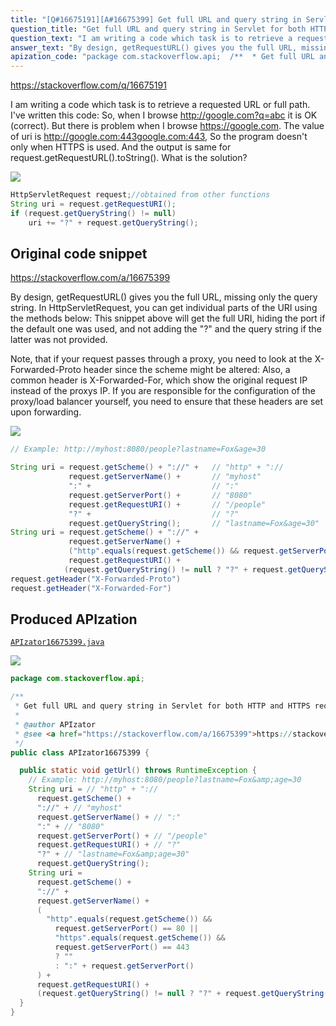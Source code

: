 ```yaml
---
title: "[Q#16675191][A#16675399] Get full URL and query string in Servlet for both HTTP and HTTPS requests"
question_title: "Get full URL and query string in Servlet for both HTTP and HTTPS requests"
question_text: "I am writing a code which task is to retrieve a requested URL or full path. I've written this code: So, when I browse http://google.com?q=abc it is OK (correct). But there is problem when I browse https://google.com. The value of uri is http://google.com:443google.com:443, So the program doesn't only when HTTPS is used. And the output is same for request.getRequestURL().toString(). What is the solution?"
answer_text: "By design, getRequestURL() gives you the full URL, missing only the query string. In HttpServletRequest, you can get individual parts of the URI using the methods below: This snippet above will get the full URI, hiding the port if the default one was used, and not adding the \"?\" and the query string if the latter was not provided.  Note, that if your request passes through a proxy, you need to look at the X-Forwarded-Proto header since the scheme might be altered: Also, a common header is X-Forwarded-For, which show the original request IP instead of the proxys IP. If you are responsible for the configuration of the proxy/load balancer yourself, you need to ensure that these headers are set upon forwarding."
apization_code: "package com.stackoverflow.api;  /**  * Get full URL and query string in Servlet for both HTTP and HTTPS requests  *  * @author APIzator  * @see <a href=\"https://stackoverflow.com/a/16675399\">https://stackoverflow.com/a/16675399</a>  */ public class APIzator16675399 {    public static void getUrl() throws RuntimeException {     // Example: http://myhost:8080/people?lastname=Fox&amp;age=30     String uri = // \"http\" + \"://       request.getScheme() +       \"://\" + // \"myhost\"       request.getServerName() + // \":\"       \":\" + // \"8080\"       request.getServerPort() + // \"/people\"       request.getRequestURI() + // \"?\"       \"?\" + // \"lastname=Fox&amp;age=30\"       request.getQueryString();     String uri =       request.getScheme() +       \"://\" +       request.getServerName() +       (         \"http\".equals(request.getScheme()) &&           request.getServerPort() == 80 ||           \"https\".equals(request.getScheme()) &&           request.getServerPort() == 443           ? \"\"           : \":\" + request.getServerPort()       ) +       request.getRequestURI() +       (request.getQueryString() != null ? \"?\" + request.getQueryString() : \"\");   } }"
---
```


https://stackoverflow.com/q/16675191

I am writing a code which task is to retrieve a requested URL or full path. I&#x27;ve written this code:
So, when I browse http://google.com?q=abc it is OK (correct).
But there is problem when I browse https://google.com. The value of uri is http://google.com:443google.com:443, So the program doesn&#x27;t only when HTTPS is used.
And the output is same for request.getRequestURL().toString().
What is the solution?


<div class="code-logo"><img src="/stackoverflow.png" /></div>

```java
HttpServletRequest request;//obtained from other functions
String uri = request.getRequestURI();
if (request.getQueryString() != null)
    uri += "?" + request.getQueryString();
```


## Original code snippet

https://stackoverflow.com/a/16675399

By design, getRequestURL() gives you the full URL, missing only the query string.
In HttpServletRequest, you can get individual parts of the URI using the methods below:
This snippet above will get the full URI, hiding the port if the default one was used, and not adding the &quot;?&quot; and the query string if the latter was not provided.

Note, that if your request passes through a proxy, you need to look at the X-Forwarded-Proto header since the scheme might be altered:
Also, a common header is X-Forwarded-For, which show the original request IP instead of the proxys IP.
If you are responsible for the configuration of the proxy/load balancer yourself, you need to ensure that these headers are set upon forwarding.

<div class="code-logo"><img src="/stackoverflow.png" /></div>

```java
// Example: http://myhost:8080/people?lastname=Fox&age=30

String uri = request.getScheme() + "://" +   // "http" + "://
             request.getServerName() +       // "myhost"
             ":" +                           // ":"
             request.getServerPort() +       // "8080"
             request.getRequestURI() +       // "/people"
             "?" +                           // "?"
             request.getQueryString();       // "lastname=Fox&age=30"
String uri = request.getScheme() + "://" +
             request.getServerName() + 
             ("http".equals(request.getScheme()) && request.getServerPort() == 80 || "https".equals(request.getScheme()) && request.getServerPort() == 443 ? "" : ":" + request.getServerPort() ) +
             request.getRequestURI() +
            (request.getQueryString() != null ? "?" + request.getQueryString() : "");
request.getHeader("X-Forwarded-Proto")
request.getHeader("X-Forwarded-For")
```

## Produced APIzation

[`APIzator16675399.java`](https://github.com/pasqualesalza/apization-temp-data/raw/master/search/APIzator16675399.java)

<div class="code-logo"><img src="/apizator.png" /></div>

```java
package com.stackoverflow.api;

/**
 * Get full URL and query string in Servlet for both HTTP and HTTPS requests
 *
 * @author APIzator
 * @see <a href="https://stackoverflow.com/a/16675399">https://stackoverflow.com/a/16675399</a>
 */
public class APIzator16675399 {

  public static void getUrl() throws RuntimeException {
    // Example: http://myhost:8080/people?lastname=Fox&amp;age=30
    String uri = // "http" + "://
      request.getScheme() +
      "://" + // "myhost"
      request.getServerName() + // ":"
      ":" + // "8080"
      request.getServerPort() + // "/people"
      request.getRequestURI() + // "?"
      "?" + // "lastname=Fox&amp;age=30"
      request.getQueryString();
    String uri =
      request.getScheme() +
      "://" +
      request.getServerName() +
      (
        "http".equals(request.getScheme()) &&
          request.getServerPort() == 80 ||
          "https".equals(request.getScheme()) &&
          request.getServerPort() == 443
          ? ""
          : ":" + request.getServerPort()
      ) +
      request.getRequestURI() +
      (request.getQueryString() != null ? "?" + request.getQueryString() : "");
  }
}

```